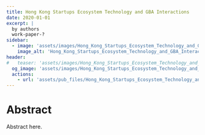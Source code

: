 ```yaml
---
title: Hong Kong Startups Ecosystem Technology and GBA Interactions
date: 2020-01-01
excerpt: |
  by authors
  work-paper-?
sidebar:
  - image: 'assets/images/Hong_Kong_Startups_Ecosystem_Technology_and_GBA_Interactions.jpg'
    image_alt: 'Hong_Kong_Startups_Ecosystem_Technology_and_GBA_Interactions'
header:
#   teaser: 'assets/images/Hong_Kong_Startups_Ecosystem_Technology_and_GBA_Interactions.jpg'
  og_image: 'assets/images/Hong_Kong_Startups_Ecosystem_Technology_and_GBA_Interactions.jpg'
  actions:
    - url: 'assets/pub_files/Hong_Kong_Startups_Ecosystem_Technology_and_GBA_Interactions.pdf'
---
```

# Abstract
Abstract here.
        